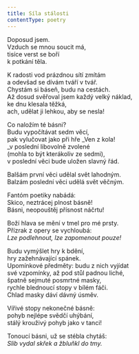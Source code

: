 ```yaml
---
title: Síla stálosti
contentType: poetry
---
```


<section>

Doposud jsem.  
Vzduch se mnou soucit má,  
tisíce verst se boří  
k potkání těla.

K radosti vod prázdnou sítí zmítám  
a odevšad se dívám tváří v tvář.  
Chystám si báseň, budu na cestách.  
Až dosud svěřoval jsem každý velký náklad,  
ke dnu klesala těžká,  
ach, udělat ji lehkou, aby se nesla!

Co naložím té básni?  
Budu vypočítávat sedm věcí,  
pak vylučovat jako při hře _Ven z kola!  
_v poslední libovolně zvolené  
(mohla to být kterákoliv ze sedmi),  
v poslední věci bude uložen slavný řád.

Balšám první věci udělal svět lahodným.  
Balzám poslední věci udělá svět věčným.

Fantóm poetiky nabádá:  
Skico, neztrácej plnost básně!  
Básni, neopouštěj přísnost náčrtu!

Boží hlava se mění v tmel pro mé prsty.  
Přízrak z opery se vychloubá:  
_Lze podlehnout, lze zapomenout pouze!_

Budu vymýšlet hry k bdění,  
hry zažehnávající spánek.  
Upomínkové předměty: budu z nich vyjídat  
své vzpomínky, až pod stůl padnou liché,  
špatně sejmuté posmrtné masky,  
rychle blednoucí stopy v bílém fáči.  
Chlad masky dáví dávný úsměv.

Vířivé stopy nekonečné básně:  
pohyb nejlépe svědčí uhýbání,  
stálý krouživý pohyb jako v tanci!

Tonoucí básni, už se stébla chytáš:  
_Slib vydal skřek a žbluňkl do tmy._

</section>
